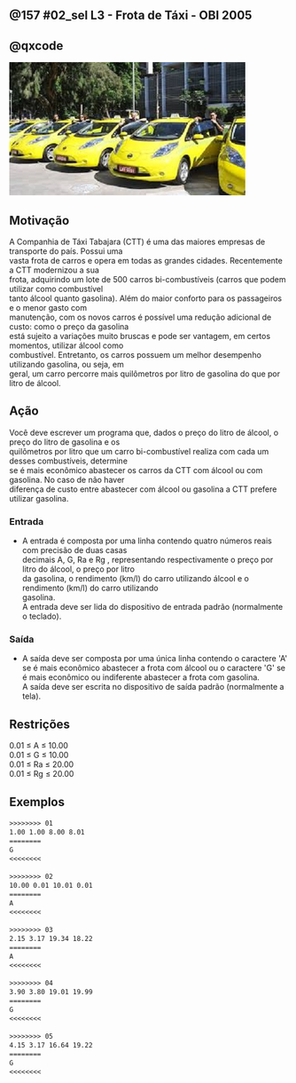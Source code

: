 ## @157 #02_sel L3 - Frota de Táxi - OBI 2005
## @qxcode

![](__capa.jpg)

## Motivação

A Companhia de Táxi Tabajara (CTT) é uma das maiores empresas de transporte do paı́s. Possui uma  
vasta frota de carros e opera em todas as grandes cidades. Recentemente a CTT modernizou a sua  
frota, adquirindo um lote de 500 carros bi-combustı́veis (carros que podem utilizar como combustı́vel  
tanto álcool quanto gasolina). Além do maior conforto para os passageiros e o menor gasto com  
manutenção, com os novos carros é possı́vel uma redução adicional de custo: como o preço da gasolina  
está sujeito a variações muito bruscas e pode ser vantagem, em certos momentos, utilizar álcool como  
combustı́vel. Entretanto, os carros possuem um melhor desempenho utilizando gasolina, ou seja, em  
geral, um carro percorre mais quilômetros por litro de gasolina do que por litro de álcool.  
  
## Ação

Você deve escrever um programa que, dados o preço do litro de álcool, o preço do litro de gasolina e os  
quilômetros por litro que um carro bi-combustı́vel realiza com cada um desses combustı́veis, determine  
se é mais econômico abastecer os carros da CTT com álcool ou com gasolina. No caso de não haver  
diferença de custo entre abastecer com álcool ou gasolina a CTT prefere utilizar gasolina.  
  
### Entrada

- A entrada é composta por uma linha contendo quatro números reais com precisão de duas casas  
decimais A, G, Ra e Rg , representando respectivamente o preço por litro do álcool, o preço por litro  
da gasolina, o rendimento (km/l) do carro utilizando álcool e o rendimento (km/l) do carro utilizando  
gasolina.  
A entrada deve ser lida do dispositivo de entrada padrão (normalmente o teclado).  
  
### Saída

- A saı́da deve ser composta por uma única linha contendo o caractere 'A' se é mais econômico abastecer
a frota com álcool ou o caractere 'G' se é mais econômico ou indiferente abastecer a frota com gasolina.  
A saı́da deve ser escrita no dispositivo de saı́da padrão (normalmente a tela).  
  
## Restrições

0.01 ≤ A ≤ 10.00  
0.01 ≤ G ≤ 10.00  
0.01 ≤ Ra ≤ 20.00  
0.01 ≤ Rg ≤ 20.00

## Exemplos

```
>>>>>>>> 01
1.00 1.00 8.00 8.01
========
G
<<<<<<<<

>>>>>>>> 02
10.00 0.01 10.01 0.01
========
A
<<<<<<<<

>>>>>>>> 03
2.15 3.17 19.34 18.22
========
A
<<<<<<<<

>>>>>>>> 04
3.90 3.80 19.01 19.99
========
G
<<<<<<<<

>>>>>>>> 05
4.15 3.17 16.64 19.22
========
G
<<<<<<<<
```

#

<!---
>>>>>>>> 06
1.15 3.02 9.02 8.92
========
A
<<<<<<<<


>>>>>>>> 07
9.15 9.17 9.43 8.76
========
A
<<<<<<<<


>>>>>>>> 08
9.15 9.76 1.37 1.44
========
A
<<<<<<<<


>>>>>>>> 09
9.85 8.71 1.76 1.94
========
G
<<<<<<<<


>>>>>>>> 10
3.77 3.61 10.43 11.88
========
G
<<<<<<<<


>>>>>>>> 11
0.30 0.31 19.02 19.99
========
G
<<<<<<<<


>>>>>>>> 12
1.20 2.30 10.00 16.00
========
A
<<<<<<<<


>>>>>>>> 13
1.37 1.76 1.76 1.35
========
A
<<<<<<<<


>>>>>>>> 14
1.00 1.00 2.00 2.00
========
G
<<<<<<<<


>>>>>>>> 15
0.01 0.01 20.00 20.00
========
G
<<<<<<<<


>>>>>>>> 16
0.02 0.01 20.00 20.00
========
G
<<<<<<<<


>>>>>>>> 17
0.01 0.02 20.00 20.00
========
A
<<<<<<<<


>>>>>>>> 18
10.00 0.01 20.00 20.00
========
G
<<<<<<<<


>>>>>>>> 19
0.01 10.00 20.00 20.00
========
A
<<<<<<<<


>>>>>>>> 20
10.00 0.01 10.00 0.01
========
G
<<<<<<<<

--->
